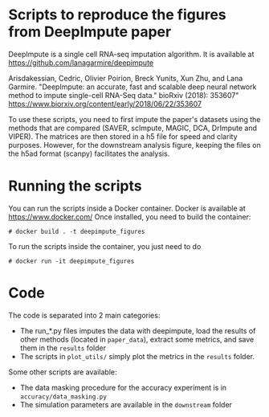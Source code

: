 # Scripts to reproduce the figures from DeepImpute paper

DeepImpute is a single cell RNA-seq imputation algorithm. It is available at https://github.com/lanagarmire/deepimpute 

Arisdakessian, Cedric, Olivier Poirion, Breck Yunits, Xun Zhu, and Lana Garmire.
"DeepImpute: an accurate, fast and scalable deep neural network method to impute single-cell RNA-Seq data." bioRxiv (2018): 353607"
https://www.biorxiv.org/content/early/2018/06/22/353607

To use these scripts, you need to first impute the paper's datasets using the methods that are compared (SAVER, scImpute, MAGIC, DCA, DrImpute and VIPER). The matrices are then stored in a h5 file for speed and clarity purposes. However, for the downstream analysis figure, keeping the files on the h5ad format (scanpy) facilitates the analysis.

# Running the scripts
You can run the scripts inside a Docker container. Docker is available at https://www.docker.com/
Once installed, you need to build the container:
```
# docker build . -t deepimpute_figures
```
To run the scripts inside the container, you just need to do
```
# docker run -it deepimpute_figures
```

# Code
The code is separated into 2 main categories:
- The run_*.py files imputes the data with deepimpute, load the results of other methods (located in `paper_data`), extract some metrics, and save them in the `results` folder
- The scripts in `plot_utils/` simply plot the metrics in the `results` folder.

Some other scripts are available:
- The data masking procedure for the accuracy experiment is in `accuracy/data_masking.py`
- The simulation parameters are available in the `downstream` folder

